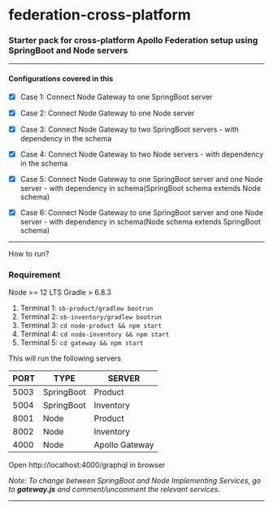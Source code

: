 # federation-cross-platform


### Starter pack for cross-platform Apollo Federation setup using SpringBoot and Node servers

---

#### Configurations covered in this
   
- [x] Case 1: Connect Node Gateway to one SpringBoot server

- [x] Case 2: Connect Node Gateway to one Node server

- [x] Case 3: Connect Node Gateway to two SpringBoot servers - with dependency in the schema

- [x] Case 4: Connect Node Gateway to two Node servers - with dependency in the schema

- [x] Case 5: Connect Node Gateway to one SpringBoot server and one Node server - with dependency in schema(SpringBoot schema extends Node schema)

- [x] Case 6: Connect Node Gateway to one SpringBoot server and one Node server - with dependency in schema(Node schema extends SpringBoot schema)

---

How to run?

### Requirement

Node >= 12 LTS
Gradle > 6.8.3

1. Terminal 1: `sb-product/gradlew bootrun`
2. Terminal 2: `sb-inventory/gradlew bootrun`
3. Terminal 3: `cd node-product && npm start`
4. Terminal 4: `cd node-inventory && npm start`
5. Terminal 5: `cd gateway && npm start`

This will run the following servers

PORT | TYPE | SERVER
------------ | ------------ | -------------
5003 | SpringBoot | Product
5004 | SpringBoot | Inventory
8001 | Node | Product
8002 | Node | Inventory
4000 | Node | Apollo Gateway

Open http://localhost:4000/graphql in browser

*Note: To change between SpringBoot and Node Implementing Services, go to __gateway.js__ and comment/uncomment the relevant services.*

---

